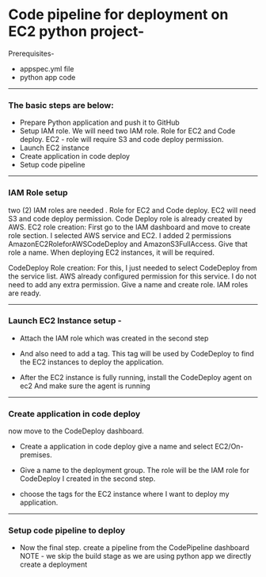 # Code pipeline for deployment on EC2 python project-

Prerequisites-
- appspec.yml file
- python app code

----------------------------------------------------------------------------------------------

### The basic steps are below:

- Prepare Python application and push it to GitHub
- Setup IAM role. We will need two IAM role. Role for EC2 and Code deploy. EC2 - role will require S3 and code deploy permission.
- Launch EC2 instance
- Create application in code deploy
- Setup code pipeline

---------------------------------------------------------------------------------------------------------

###  IAM Role setup
 two (2) IAM roles are needed . Role for EC2 and Code deploy. EC2 will need S3 and code deploy permission. Code Deploy role is already created by AWS.
EC2 role creation: First go to the IAM dashboard and move to create role section. I selected AWS service and EC2.
I added 2 permissions AmazonEC2RoleforAWSCodeDeploy and AmazonS3FullAccess.
Give that role a name. When deploying EC2 instances, it will be required.

CodeDeploy Role creation: For this, I just needed to select CodeDeploy from the service list.
AWS already configured permission for this service. I do not need to add any extra permission.
Give a name and create role.
IAM roles are ready.

--------------------------------------------------------------------------------------------

### Launch EC2 Instance setup -
- Attach the IAM role which was created in the second step
- And also need to add a tag. This tag will be used by CodeDeploy to find the EC2 instances to deploy the application.

- After the EC2 instance is fully running, install the CodeDeploy agent on ec2
And make sure the agent is running

-------------------------------------------------------------------------------------------

### Create application in code deploy
 now move to the CodeDeploy dashboard.
 - Create a application in code deploy give a name and select EC2/On-premises.

- Give a name to the deployment group. The role will be the IAM role for CodeDeploy I created in the second step.

- choose the tags for the EC2 instance where I want to deploy my application.

--------------------------------------------------------------------------------------------
### Setup code pipeline to deploy
- Now the final step. create a pipeline from the CodePipeline dashboard
NOTE - we skip the build stage as we are using python app we directly create a deployment
